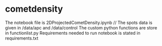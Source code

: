 # cometdensity
The notebook file is 2DProjectedCometDensity.ipynb //
The spots data is given in /data/apc and /data/control
The custom python functions are store in functionlist.py
Requirements needed to run notebook is stated in requirements.txt
